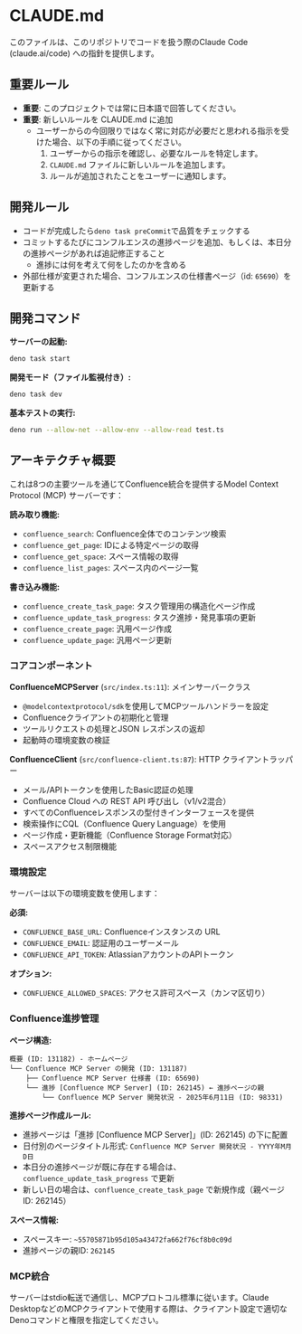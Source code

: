# CLAUDE.md

このファイルは、このリポジトリでコードを扱う際のClaude Code (claude.ai/code)
への指針を提供します。

## 重要ルール

- **重要**: このプロジェクトでは常に日本語で回答してください。
- **重要**: 新しいルールを CLAUDE.md に追加
  - ユーザーからの今回限りではなく常に対応が必要だと思われる指示を受けた場合、以下の手順に従ってください。
    1. ユーザーからの指示を確認し、必要なルールを特定します。
    2. `CLAUDE.md` ファイルに新しいルールを追加します。
    3. ルールが追加されたことをユーザーに通知します。

## 開発ルール

- コードが完成したら`deno task preCommit`で品質をチェックする
- コミットするたびにコンフルエンスの進捗ページを追加、もしくは、本日分の進捗ページがあれば追記修正すること
  - 進捗には何を考えて何をしたのかを含める
- 外部仕様が変更された場合、コンフルエンスの仕様書ページ（id:
  `65690`）を更新する

## 開発コマンド

**サーバーの起動:**

```bash
deno task start
```

**開発モード（ファイル監視付き）:**

```bash
deno task dev
```

**基本テストの実行:**

```bash
deno run --allow-net --allow-env --allow-read test.ts
```

## アーキテクチャ概要

これは8つの主要ツールを通じてConfluence統合を提供するModel Context Protocol
(MCP) サーバーです：

**読み取り機能:**

- `confluence_search`: Confluence全体でのコンテンツ検索
- `confluence_get_page`: IDによる特定ページの取得
- `confluence_get_space`: スペース情報の取得
- `confluence_list_pages`: スペース内のページ一覧

**書き込み機能:**

- `confluence_create_task_page`: タスク管理用の構造化ページ作成
- `confluence_update_task_progress`: タスク進捗・発見事項の更新
- `confluence_create_page`: 汎用ページ作成
- `confluence_update_page`: 汎用ページ更新

### コアコンポーネント

**ConfluenceMCPServer** (`src/index.ts:11`): メインサーバークラス

- `@modelcontextprotocol/sdk`を使用してMCPツールハンドラーを設定
- Confluenceクライアントの初期化と管理
- ツールリクエストの処理とJSON レスポンスの返却
- 起動時の環境変数の検証

**ConfluenceClient** (`src/confluence-client.ts:87`): HTTP クライアントラッパー

- メール/APIトークンを使用したBasic認証の処理
- Confluence Cloud への REST API 呼び出し（v1/v2混合）
- すべてのConfluenceレスポンスの型付きインターフェースを提供
- 検索操作にCQL（Confluence Query Language）を使用
- ページ作成・更新機能（Confluence Storage Format対応）
- スペースアクセス制限機能

### 環境設定

サーバーは以下の環境変数を使用します：

**必須:**

- `CONFLUENCE_BASE_URL`: Confluenceインスタンスの URL
- `CONFLUENCE_EMAIL`: 認証用のユーザーメール
- `CONFLUENCE_API_TOKEN`: AtlassianアカウントのAPIトークン

**オプション:**

- `CONFLUENCE_ALLOWED_SPACES`: アクセス許可スペース（カンマ区切り）

### Confluence進捗管理

**ページ構造:**

```
概要 (ID: 131182) - ホームページ
└── Confluence MCP Server の開発 (ID: 131187)
    ├── Confluence MCP Server 仕様書 (ID: 65690)
    └── 進捗 [Confluence MCP Server] (ID: 262145) ← 進捗ページの親
        └── Confluence MCP Server 開発状況 - 2025年6月11日 (ID: 98331)
```

**進捗ページ作成ルール:**

- 進捗ページは「進捗 [Confluence MCP Server]」(ID: 262145) の下に配置
- 日付別のページタイトル形式: `Confluence MCP Server 開発状況 - YYYY年M月D日`
- 本日分の進捗ページが既に存在する場合は、`confluence_update_task_progress`
  で更新
- 新しい日の場合は、`confluence_create_task_page` で新規作成（親ページID:
  262145）

**スペース情報:**

- スペースキー: `~55705871b95d105a43472fa662f76cf8b0c09d`
- 進捗ページの親ID: `262145`

### MCP統合

サーバーはstdio転送で通信し、MCPプロトコル標準に従います。Claude
DesktopなどのMCPクライアントで使用する際は、クライアント設定で適切なDenoコマンドと権限を指定してください。
